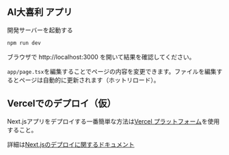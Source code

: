## AI大喜利 アプリ

開発サーバーを起動する

```bash
npm run dev
```

ブラウザで http://localhost:3000 を開いて結果を確認してください。

`app/page.tsx`を編集することでページの内容を変更できます。ファイルを編集するとページは自動的に更新されます（ホットリロード）。

## Vercelでのデプロイ（仮）

Next.jsアプリをデプロイする一番簡単な方法は[Vercel プラットフォーム](https://vercel.com/new?utm_medium=default-template&filter=next.js&utm_source=create-next-app&utm_campaign=create-next-app-readme)を使用すること。

詳細は[Next.jsのデプロイに関するドキュメント](https://nextjs.org/docs/app/building-your-application/deploying)
